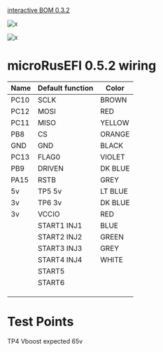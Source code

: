 


[interactive BOM 0.3.2](https://rusefi.com/docs/ibom/Common_Rail_MC33816_0.3.2.html)

![x](Hardware/MC33816_test_board/wires-0.3.2-table.png)

![x](Hardware/MC33816_test_board/wires-0.3.2-photo.png)


# microRusEFI 0.5.2 wiring

|Name        | Default function                    |  Color  |
|:---------- |:----------------------------------- | ------- |
| PC10       | SCLK                                | BROWN   |
| PC12       | MOSI                                | RED     |
| PC11       | MISO                                | YELLOW  |
| PB8        | CS                                  | ORANGE  |
| GND        | GND                                 | BLACK   |
| PC13       | FLAG0                               | VIOLET  |
| PB9        | DRIVEN                              | DK BLUE |
| PA15       | RSTB                                | GREY    |
| 5v         | TP5 5v                              | LT BLUE |
| 3v         | TP6 3v                              | DK BLUE |
| 3v         | VCCIO                               | RED     |
|            | START1 INJ1                         | BLUE    |
|            | START2 INJ2                         | GREEN   |
|            | START3 INJ3                         | GREY    |
|            | START4 INJ4                         | WHITE   |
|            | START5                              |         |
|            | START6                              |         |
|            |                                     |         |
|            |                                     |         |
|            |                                     |         |


# Test Points

TP4 Vboost expected 65v